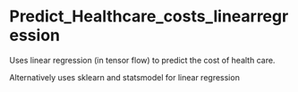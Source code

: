 # Predict_Healthcare_costs_linearregression
Uses linear regression (in tensor flow) to predict the cost of health care. 

Alternatively uses sklearn and statsmodel for linear regression  
